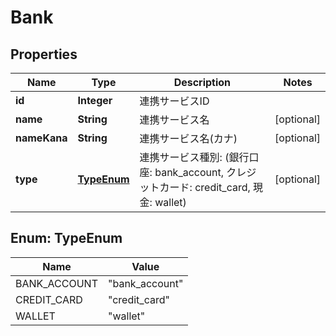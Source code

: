 

# Bank


## Properties

Name | Type | Description | Notes
------------ | ------------- | ------------- | -------------
**id** | **Integer** | 連携サービスID | 
**name** | **String** | 連携サービス名 |  [optional]
**nameKana** | **String** | 連携サービス名(カナ) |  [optional]
**type** | [**TypeEnum**](#TypeEnum) | 連携サービス種別: (銀行口座: bank_account, クレジットカード: credit_card, 現金: wallet) |  [optional]



## Enum: TypeEnum

Name | Value
---- | -----
BANK_ACCOUNT | &quot;bank_account&quot;
CREDIT_CARD | &quot;credit_card&quot;
WALLET | &quot;wallet&quot;



